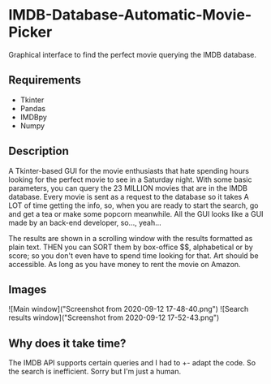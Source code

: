 # IMDB-Database-Automatic-Movie-Picker
Graphical interface to find the perfect movie querying the IMDB database.


## Requirements

- Tkinter
- Pandas
- IMDBpy
- Numpy


## Description

A Tkinter-based GUI for the movie enthusiasts that hate spending hours looking for the perfect movie to see in a Saturday night. With some basic parameters, you can query the 23 MILLION movies that are in the IMDB database.
Every movie is sent as a request to the database so it takes A LOT of time getting the info, so, when you are ready to start the search, go and get a tea or make some popcorn meanwhile. All the GUI looks like a GUI made by an back-end developer, so..., yeah...

The results are shown in a scrolling window with the results formatted as plain text. THEN you can SORT them by box-office $$, alphabetical or by score; so you don't even have to spend time looking for that. Art should be accessible. As long as you have money to rent the movie on Amazon.


## Images

![Main window]("Screenshot from 2020-09-12 17-48-40.png")
![Search results window]("Screenshot from 2020-09-12 17-52-43.png")


## Why does it take time?

The IMDB API supports certain queries and I had to +- adapt the code. So the search is inefficient. Sorry but I'm just a human.


